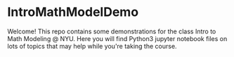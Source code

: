 # IntroMathModelDemo
Welcome! This repo contains some demonstrations for the class Intro to Math Modeling @ NYU.
Here you will find Python3 jupyter notebook files on lots of topics that may help while
you're taking the course.
